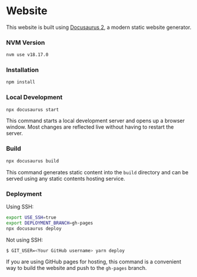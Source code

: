 # Website

This website is built using [Docusaurus 2](https://docusaurus.io/), a modern static website generator.

### NVM Version

```bash
nvm use v18.17.0
```

### Installation

```bash
npm install 
```

### Local Development

```bash
npx docusaurus start
```

This command starts a local development server and opens up a browser window. Most changes are reflected live without having to restart the server.

### Build

```bash
npx docusaurus build
```

This command generates static content into the `build` directory and can be served using any static contents hosting service.

### Deployment

Using SSH:

```bash
export USE_SSH=true
export DEPLOYMENT_BRANCH=gh-pages
npx docusaurus deploy
```

Not using SSH:

```bash
$ GIT_USER=<Your GitHub username> yarn deploy
```

If you are using GitHub pages for hosting, this command is a convenient way to build the website and push to the `gh-pages` branch.
